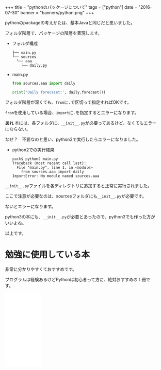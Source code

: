 +++
title = "pythonのパッケージについて"
tags = ["python"]
date = "2016-07-30"
banner = "banners/python.png"
+++

pythonのpackageの考えかたは、基本Javaと同じだと思いました。

フォルダ階層で、パッケージの階層を表現します。

<!--more-->

- フォルダ構成

    ```
    ├── main.py
    └── sources
      └── aaa
        └── daily.py
    ```

- main.py

    ```python
    from sources.aaa import daily

    print('Daily forecaset:', daily.forecast())
    ```

フォルダ階層が深くても、`from`に`.`で区切って指定すればOKです。

`from`を使用している場合、`import`に`.`を指定するとエラーになります。

**あれ** 本には、各フォルダに、`__init__.py`が必要ってあるけど、なくてもエラーにならない。

なぜ？　不要なのと思い、python2で実行したらエラーになりました。

- python2での実行結果

    ```
    pack$ python2 main.py
    Traceback (most recent call last):
      File "main.py", line 1, in <module>
        from sources.aaa import daily
    ImportError: No module named sources.aaa
    ```

`__init__.py`ファイルを各ディレクトリに追加すると正常に実行されました。

ここで注意が必要なのは、sourcesフォルダにも`__init__.py`が必要です。

ないとエラーになります。

python3の本にも、`__init__.py`が必要とあったので、python3でも作った方がいいよね。

以上です。

# 勉強に使用している本

非常に分かりやすくておすすめです。

プログラムは経験あるけどPythonは初心者って方に、絶対おすすめの１冊です。

<iframe src="//rcm-fe.amazon-adsystem.com/e/cm?lt1=_blank&bc1=000000&IS2=1&nou=1&bg1=FFFFFF&fc1=000000&lc1=0000FF&t=bmsirato-22&o=9&p=8&l=as1&m=amazon&f=ifr&ref=qf_sp_asin_til&asins=4873117380" style="width:120px;height:240px;" scrolling="no" marginwidth="0" marginheight="0" frameborder="0"></iframe>
